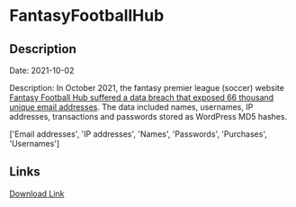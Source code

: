 # FantasyFootballHub

## Description

Date: 2021-10-02

Description:
In October 2021, the fantasy premier league (soccer) website <a href="https://fantasyfootballhub.co.uk/we-have-suffered-a-cyber-attack/" target="_blank" rel="noopener">Fantasy Football Hub suffered a data breach that exposed 66 thousand unique email addresses</a>. The data included names, usernames, IP addresses, transactions and passwords stored as WordPress MD5 hashes.


['Email addresses', 'IP addresses', 'Names', 'Passwords', 'Purchases', 'Usernames']

## Links

[Download Link](https://link-to.net/1229997/595.7015447623878/dynamic/?r=ZmFudGFzeWZvb3RiYWxsaHViLmNvLnVr)